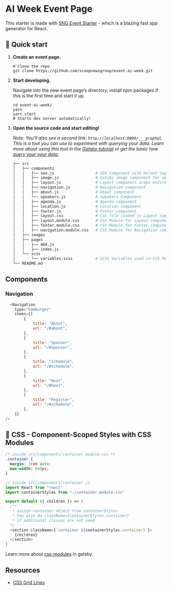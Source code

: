 # AI Week Event Page

This starter is made with [SNG Event Starter](https://github.com/scoopnewsgroup/gatsby-event-starter) - which is a blazing fast app generator for React.

## 🚀 Quick start

1. **Create an event page.**

    ```shell
    # Clone the repo
    git clone https://github.com/scoopnewsgroup/event-ai-week.git
    ```

1. **Start developing.**

    Navigate into the new event page’s directory, install npm packages if this is the first time and start it up.

    ```shell
    cd event-ai-week/
    yarn
    yarn start
    # Starts dev server automatically!
    ```

1. **Open the source code and start editing!**

    _Note: You'll also see a second link: _`http://localhost:8000/___graphql`_. This is a tool you can use to experiment with querying your data. Learn more about using this tool in the [Gatsby tutorial](https://www.gatsbyjs.org/tutorial/part-five/#introducing-graphiql) or get the basic how [query your your data](docs/gatsby-graphql.md)._

    ```bash
    ├── src
    │   ├── components
    │   │   ├── seo.js                  # SEO Component with Helmet tags
    │   │   ├── image.js                # Gatsby image component for speaker imanges
    │   │   ├── layout.js               # Layout component wraps entire app
    │   │   ├── navigation.js           # Navigation component
    │   │   ├── about.js                # About component
    │   │   └── speakers.js             # Speakers Component
    │   │   ├── agenda.js               # Agenda component
    │   │   ├── location.js             # Location component
    │   │   ├── footer.js               # Footer component
    │   │   ├── layout.css              # CSS file loaded in Layout compoment
    │   │   ├── layout.module.css       # CSS Module for Layout component
    │   │   ├── footer.module.css       # CSS Module for Footer component
    │   │   ├── navigation.module.css   # CSS Module for Navigation component
    │   ├── images
    │   ├── pages
    │   │   ├── 404.js
    │   │   ├── index.js
    │   └── scss
    │       └── variables.scss          # SCSS Variables used in CSS Modules
    └── README.md
    ```

## Components

### Navigation

  ```js
    <Navigation
      type="hamburger"
      items={[
          {
              title: "About",
              url: "/#about",
          },
          {
              title: "Sponsor",
              url: "/#sponsor",
          },
          {
              title: "Schedule",
              url: "/#schedule",
          },
          {
              title: "Host",
              url: "/#host",
          },
          {
              title: "Register",
              url: "/#schedule",
          },
      ]}
  />
  ```

## 💅 CSS - Component-Scoped Styles with CSS Modules

```css
/* inside src/components/container.module.css */
.container {
  margin: 3rem auto;
  max-width: 600px;
}
```

```js
// inside src/components/container.js
import React from "react"
import containerStyles from "./container.module.css"

export default ({ children }) => (
  /**
   * assign container object from containerStyles
   * You also do className={containerStyles.container}
   * if additional classes are not need
  */
  <section className={`container ${containerStyles.container}`}>
    {children}
  </section>
)
```

Learn more about [css-modules](https://www.gatsbyjs.org/tutorial/part-two/#css-modules) in gatsby.

## Resources

- [CSS Grid Lines](https://developer.mozilla.org/en-US/docs/Glossary/Grid_Lines)
